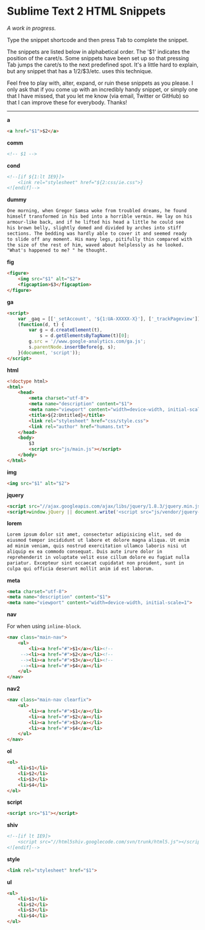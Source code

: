 # Sublime Text 2 HTML Snippets

_A work in progress._

Type the snippet shortcode and then press <kbd>Tab</kbd> to complete the snippet.

The snippets are listed below in alphabetical order. The '$1' indicates the
position of the caret/s. Some snippets have been set up so that pressing Tab
jumps the caret/s to the next predefined spot. It's a little hard to explain,
but any snippet that has a $1/$2/$3/etc. uses this technique.

Feel free to play with, alter, expand, or ruin these snippets as you please. I
only ask that if you come up with an incredibly handy snippet, or simply one
that I have missed, that you let me know (via email, Twitter or GitHub) so that
I can improve these for everybody. Thanks!

---

__a__

```html
<a href="$1">$2</a>
```

__comm__

```html
<!-- $1 -->
```

__cond__

```html
<!--[if ${1:lt IE9}]>
    <link rel="stylesheet" href="${2:css/ie.css">}
<![endif]-->
```

__dummy__

```html
One morning, when Gregor Samsa woke from troubled dreams, he found 
himself transformed in his bed into a horrible vermin. He lay on his 
armour-like back, and if he lifted his head a little he could see 
his brown belly, slightly domed and divided by arches into stiff 
sections. The bedding was hardly able to cover it and seemed ready 
to slide off any moment. His many legs, pitifully thin compared with 
the size of the rest of him, waved about helplessly as he looked. 
"What's happened to me? " he thought.
```

__fig__

```html
<figure>
    <img src="$1" alt="$2">
    <figcaption>$3</figcaption>
</figure>
```

__ga__

```html
<script>
    var _gaq = [['_setAccount', '${1:UA-XXXXX-X}'], ['_trackPageview']];
    (function(d, t) {
        var g = d.createElement(t),
            s = d.getElementsByTagName(t)[0];
        g.src = '//www.google-analytics.com/ga.js';
        s.parentNode.insertBefore(g, s);
    }(document, 'script'));
</script>
```

__html__

```html
<!doctype html>
<html>
    <head>
        <meta charset="utf-8">
        <meta name="description" content="$1">
        <meta name="viewport" content="width=device-width, initial-scale=1">
        <title>${2:Untitled}</title>
        <link rel="stylesheet" href="css/style.css">
        <link rel="author" href="humans.txt">
    </head>
    <body>
        $3
        <script src="js/main.js"></script>
    </body>
</html>
```

__img__

```html
<img src="$1" alt="$2">
```

__jquery__

```html
<script src="//ajax.googleapis.com/ajax/libs/jquery/1.8.3/jquery.min.js"></script>
<script>window.jQuery || document.write('<script src="js/vendor/jquery-1.8.3.min.js"><\/script>')</script>
```

__lorem__

```html
Lorem ipsum dolor sit amet, consectetur adipisicing elit, sed do 
eiusmod tempor incididunt ut labore et dolore magna aliqua. Ut enim 
ad minim veniam, quis nostrud exercitation ullamco laboris nisi ut 
aliquip ex ea commodo consequat. Duis aute irure dolor in 
reprehenderit in voluptate velit esse cillum dolore eu fugiat nulla 
pariatur. Excepteur sint occaecat cupidatat non proident, sunt in 
culpa qui officia deserunt mollit anim id est laborum.
```

__meta__

```html
<meta charset="utf-8">
<meta name="description" content="$1">
<meta name="viewport" content="width=device-width, initial-scale=1">
```

__nav__

For when using `inline-block`.

```html
<nav class="main-nav">
    <ul>
        <li><a href="#">$1</a></li><!--
     --><li><a href="#">$2</a></li><!--
     --><li><a href="#">$3</a></li><!--
     --><li><a href="#">$4</a></li>
    </ul>
</nav>
```

__nav2__

```html
<nav class="main-nav clearfix">
    <ul>
        <li><a href="#">$1</a></li>
        <li><a href="#">$2</a></li>
        <li><a href="#">$3</a></li>
        <li><a href="#">$4</a></li>
    </ul>
</nav>
```

__ol__

```html
<ol>
    <li>$1</li>
    <li>$2</li>
    <li>$3</li>
    <li>$4</li>
</ol>
```

__script__

```html
<script src="$1"></script>
```

__shiv__

```html
<!--[if lt IE9]>
    <script src="//html5shiv.googlecode.com/svn/trunk/html5.js"></script>
<![endif]-->
```

__style__

```html
<link rel="stylesheet" href="$1">
```

__ul__

```html
<ul>
    <li>$1</li>
    <li>$2</li>
    <li>$3</li>
    <li>$4</li>
</ul>
```